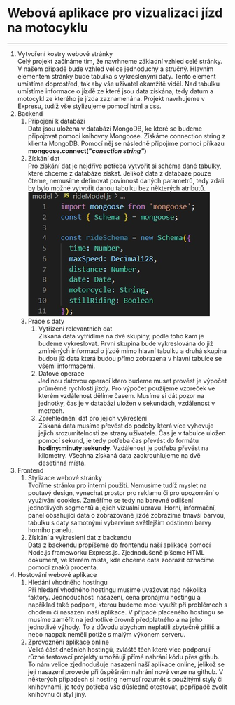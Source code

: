# Webová aplikace pro vizualizaci jízd na motocyklu
---
1. Vytvoření kostry webové stránky  
Celý projekt začínáme tím, že navrhneme základní vzhled celé stránky. V našem případě bude vzhled velice jednoduchý a stručný. Hlavním elementem stránky bude tabulka s vykreslenými daty. Tento element umístíme doprostřed, tak aby vše uživatel okamžitě viděl. Nad tabulku umístíme informace o jízdě ze které jsou data získána, tedy datum a motocykl ze kterého je jízda zaznamenána. Projekt navrhujeme v Expresu, tudíž vše stylizujeme pomocí html a css.
2. Backend
    1. Připojení k databázi  
    Data jsou uložena v databázi MongoDB, ke které se budeme připojovat pomocí knihovny Mongoose. Získáme connection string z klienta MongoDB. Pomocí něj se následně připojíme pomocí příkazu **mongoose.connect("***conection string**"*)**
    2. Získání dat  
    Pro získání dat je nejdříve potřeba vytvořit si schéma dané tabulky, které chceme z databáze získat. Jelikož data z databáze pouze čteme, nemusíme definovat povinnost daných parametrů, tedy zdali by bylo možné vytvořit danou tabulku bez některých atributů.
    ![img1](schema.jpg)
    3. Práce s daty
        1. Vytřízení relevantních dat    
        Získaná data vytřídíme na dvě skupiny, podle toho kam je budeme vykreslovat. První skupina bude vykreslována do již zmíněných informací o jízdě mimo hlavní tabulku a druhá skupina budou již data která budou přímo zobrazena v hlavní tabulce se všemi informacemi.
        2. Datové operace    
        Jedinou datovou operací ktero budeme muset provést je výpočet průměrné rychlosti jízdy. Pro výpočet použijeme vzoreček ve kterém vzdálenost dělíme časem. Musíme si dát pozor na jednotky, čas je v databázi uložen v sekundách, vzdálenost v metrech.
        3. Zpřehlednění dat pro jejich vykreslení  
        Získaná data musíme převést do podoby která více vyhovuje jejich srozumitelnosti ze strany uživatele. Čas je v tabulce uložen pomocí sekund, je tedy potřeba čas převést do formátu **hodiny:minuty:sekundy**. Vzdálenost je potřeba převést na kilometry. Všechna získaná data zaokrouhlujeme na dvě desetinná místa.
3. Frontend
    1. Stylizace webové stránky  
    Tvoříme stránku pro interní použití. Nemusíme tudíž myslet na poutavý design, vynechat prostor pro reklamu či pro upozornění o využívání cookies. Zaměříme se tedy na barevné odlišení jednotlivých segmentů a jejich vizuální úpravu. Horní, informační, panel obsahující data o zobrazované jízdě zobrazíme tmavší barvou, tabulku s daty samotnými vybarvíme světlejším odstínem barvy horního panelu.
    2. Získání a vykreslení dat z backendu  
    Data z backendu propíšeme do frontendu naší aplikace pomocí Node.js frameworku Express.js. Zjednodušeně píšeme HTML dokument, ve kterém místa, kde chceme data zobrazit označíme pomocí znaků procenta.
4. Hostování webové aplikace
    1. Hledání vhodného hostingu  
    Při hledání vhodného hostingu musíme uvažovat nad několika faktory. Jednoduchosti nasazení, cena pronájmu hostingu a například také podpora, kterou budeme moci využít při problémech s chodem či nasazení naší aplikace. V případě placeného hostingu se musíme zaměřit na jednotlivé úrovně předplatného a na jeho jednotlivé výhody. To z důvodu abychom neplatili zbytečně příliš a nebo naopak neměli potíže s malým výkonem serveru.
    2. Zprovoznění aplikace online  
    Velká část dnešních hostingů, zvláště těch které více podporují různé testovací projekty umožňují přímé nahrání kódu přes github. To nám velice zjednodušuje nasazení naší aplikace online, jelikož se její nasazení provede při úspěšném nahrání nové verze na github. V některých případech si hosting nemusí rozumět s použitými styly či knihovnami, je tedy potřeba vše důsledně otestovat, popřípadě zvolit knihovnu či styl jiný.
